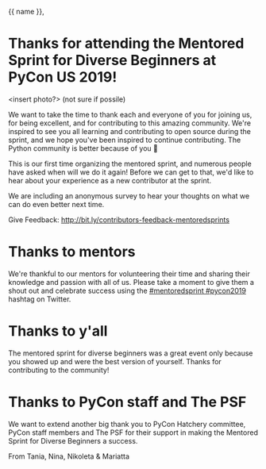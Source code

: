 {{ name }},

# Thanks for attending the Mentored Sprint for Diverse Beginners at PyCon US 2019!

<insert photo?> (not sure if possile)

We want to take the time to thank each and everyone of you for joining us, for being
excellent, and for contributing to this amazing community. We're inspired to see you
all learning and contributing to open source during the sprint, and we
hope you've been inspired to continue contributing. The Python community is better
because of you 💜

This is our first time organizing the mentored sprint, and numerous people
have asked when will we do it again! Before we can get to that, we'd like to hear
about your experience as a new contributor at the sprint.

We are including an anonymous survey to hear your thoughts on what we can do even better next time. 

Give Feedback: http://bit.ly/contributors-feedback-mentoredsprints

# Thanks to mentors

We're thankful to our mentors for volunteering their time and sharing their knowledge
and passion with all of us. Please take a moment to give them a shout out and celebrate
success using the [#mentoredsprint #pycon2019](https://twitter.com/search?q=%23mentoredsprint%20%23pycon2019&src=typd) hashtag on Twitter.

# Thanks to y'all

The mentored sprint for diverse beginners was a great event only because you showed
up and were the best version of yourself. Thanks for contributing to the community!

# Thanks to PyCon staff and The PSF

We want to extend another big thank you to PyCon Hatchery committee, PyCon staff members
and The PSF for their support in making the Mentored Sprint for Diverse Beginners a success.

From Tania, Nina, Nikoleta & Mariatta
